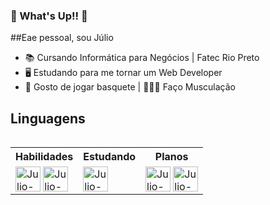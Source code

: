 ### 👋 What's Up!! 👋

##Eae pessoal, sou Júlio

 - 📚 Cursando Informática para Negócios | Fatec Rio Preto
 - 🖥️ Estudando para me tornar um Web Developer
 - 🏀 Gosto de jogar basquete | 🏋🏻‍♂️ Faço Musculação


## Linguagens

<div>
  <table align="left">
    <tr>
      <th colspan=2>Habilidades</th>
      <th colspan=2>Estudando</th>
      <th colspan=2>Planos</th>
    </tr>
    <tr>
      <td colspan=2>
        <img alt="Julio-HTML" src="https://img.shields.io/badge/HTML5-E34F26?style=for-the-badge&logo=html5&logoColor=white" style="max-width: 100%;" height="40" align="middle">
        <img alt="Julio-CSS" src="https://img.shields.io/badge/CSS3-1572B6?style=for-the-badge&logo=css3&logoColor=white" style="max-width: 100%;" height="40" align="middle">
      </td>
      <td colspan=2>
        <img alt="Julio-Js" src="https://img.shields.io/badge/JavaScript-323330?style=for-the-badge&logo=javascript&logoColor=F7DF1E" style="max-width: 100%;" height="40" align="middle">
      </td>
      <td colspan=2>
        <img alt="Julio-Angular" src="https://img.shields.io/badge/Angular-DD0031?style=for-the-badge&logo=angular&logoColor=white" style="max-width: 100%;" height="40" align="middle">
        <img alt="Julio-NodeJS" src="https://img.shields.io/badge/Node.js-43853D?style=for-the-badge&logo=node.js&logoColor=white" style="max-width: 100%;" height="40" align="middle">
      </td>
    </tr>
  </table>
</div>
